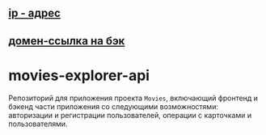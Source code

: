 ## [ip - адрес](51.250.96.198)
## [домен-ссылка на бэк](https://api.movies.movchan.nomoredomains.xyz)

# movies-explorer-api
Репозиторий для приложения проекта `Movies`, включающий фронтенд и бэкенд части приложения со следующими возможностями: авторизации и регистрации пользователей, операции с карточками и пользователями.
